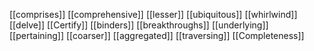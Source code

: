 [[comprises]]
[[comprehensive]]
[[lesser]]
[[ubiquitous]]
[[whirlwind]]
[[delve]]
[[Certify]]
[[binders]]
[[breakthroughs]]
[[underlying]]
[[pertaining]]
[[coarser]]
[[aggregated]]
[[traversing]]
[[Completeness]]